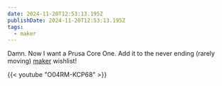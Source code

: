 ```yaml
---
date: 2024-11-20T12:53:13.195Z
publishDate: 2024-11-20T12:53:13.195Z
tags:
  - maker
---
```


Damn. Now I want a Prusa Core One. Add it to the never ending (rarely moving) [maker](/tags/maker) wishlist!

{{< youtube "O04RM-KCP68" >}}

